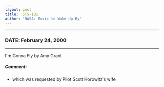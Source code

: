 ```yaml
---
layout: post
title:  STS-101
author: "NASA: Music to Wake Up By"
---
```


----
### DATE: February 24, 2000
----
I'm Gonna Fly by Amy Grant

##### Comment:
* which was requested by Pilot Scott Horowitz's wife
